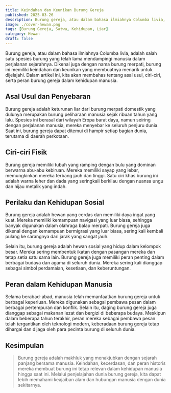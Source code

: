 ```yaml
---
title: Keindahan dan Keunikan Burung Gereja
published: 2025-03-26
description: Burung gereja, atau dalam bahasa ilmiahnya Columba livia, adalah salah satu spesies burung yang telah lama mendampingi manusia dalam perjalanan sejarahnya.
image: ./cover-hewan.png
tags: [Burung Gereja, Satwa, Kehidupan, Liar]
category: Hewan
draft: false
---
```


Burung gereja, atau dalam bahasa ilmiahnya Columba livia, adalah salah satu spesies burung yang telah lama mendampingi manusia dalam perjalanan sejarahnya. Dikenal juga dengan nama burung merpati, burung ini memiliki keindahan dan keunikan yang membuatnya menarik untuk dijelajahi. Dalam artikel ini, kita akan membahas tentang asal usul, ciri-ciri, serta peran burung gereja dalam kehidupan manusia.

## Asal Usul dan Penyebaran

Burung gereja adalah keturunan liar dari burung merpati domestik yang dulunya merupakan burung peliharaan manusia sejak ribuan tahun yang lalu. Spesies ini berasal dari wilayah Eropa barat daya, namun seiring dengan perjalanan manusia, mereka menyebar ke seluruh penjuru dunia. Saat ini, burung gereja dapat ditemui di hampir setiap bagian dunia, terutama di daerah perkotaan.

## Ciri-ciri Fisik

Burung gereja memiliki tubuh yang ramping dengan bulu yang dominan berwarna abu-abu kebiruan. Mereka memiliki sayap yang lebar, memungkinkan mereka terbang jauh dan tinggi. Satu ciri khas burung ini adalah warna leher dan dada yang seringkali berkilau dengan nuansa ungu dan hijau metalik yang indah.

## Perilaku dan Kehidupan Sosial

Burung gereja adalah hewan yang cerdas dan memiliki daya ingat yang kuat. Mereka memiliki kemampuan navigasi yang luar biasa, sehingga banyak digunakan dalam olahraga balap merpati. Burung gereja juga dikenal dengan kemampuan bermigrasi yang luar biasa, sering kali kembali pulang ke sarangnya dari jarak yang sangat jauh.

Selain itu, burung gereja adalah hewan sosial yang hidup dalam kelompok besar. Mereka sering membentuk ikatan dengan pasangan mereka dan tetap setia satu sama lain. Burung gereja juga memiliki peran penting dalam berbagai budaya dan agama di seluruh dunia. Mereka sering kali dianggap sebagai simbol perdamaian, kesetiaan, dan keberuntungan.

## Peran dalam Kehidupan Manusia

Selama berabad-abad, manusia telah memanfaatkan burung gereja untuk berbagai keperluan. Mereka digunakan sebagai pembawa pesan dalam berbagai pertempuran dan konflik. Selain itu, daging burung gereja juga dianggap sebagai makanan lezat dan bergizi di beberapa budaya. Meskipun dalam beberapa tahun terakhir, peran mereka sebagai pembawa pesan telah tergantikan oleh teknologi modern, keberadaan burung gereja tetap dihargai dan dijaga oleh para pecinta burung di seluruh dunia.

## Kesimpulan

> Burung gereja adalah makhluk yang menakjubkan dengan sejarah panjang bersama manusia. Keindahan, kecerdasan, dan peran historis mereka membuat burung ini tetap relevan dalam kehidupan manusia hingga saat ini. Melalui penjelajahan dunia burung gereja, kita dapat lebih memahami keajaiban alam dan hubungan manusia dengan dunia sekitarnya.

